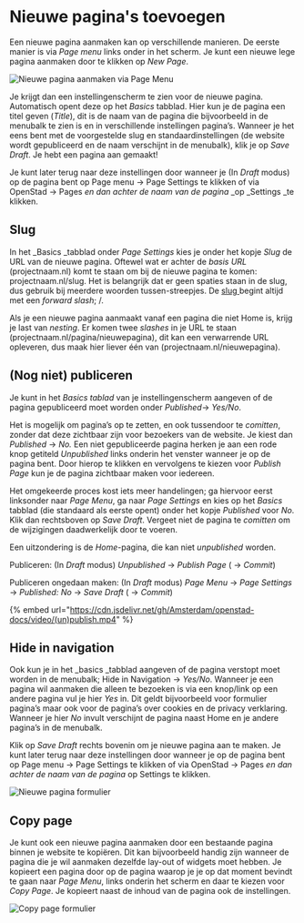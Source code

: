 # Nieuwe pagina's toevoegen

Een nieuwe pagina aanmaken kan op verschillende manieren. De eerste manier is via _Page menu_ links onder in het scherm. Je kunt een nieuwe lege pagina aanmaken door te klikken op _New Page_.

![Nieuwe pagina aanmaken via Page Menu](../../img/Nieuwe\_pagina\_page\_menu\_new\_page.jpg)

Je krijgt dan een instellingenscherm te zien voor de nieuwe pagina. Automatisch opent deze op het _Basics_ tabblad. Hier kun je de pagina een titel geven (_Title_), dit is de naam van de pagina die bijvoorbeeld in de menubalk te zien is en in verschillende instellingen pagina’s. Wanneer je het eens bent met de voorgestelde slug en standaardinstellingen (de website wordt gepubliceerd en de naam verschijnt in de menubalk), klik je op _Save Draft_. Je hebt een pagina aan gemaakt!

Je kunt later terug naar deze instellingen door wanneer je (In _Draft_ modus) op de pagina bent op Page menu → Page Settings te klikken of via OpenStad → Pages _en dan achter de naam van de pagina_ \_op \_Settings \_te klikken.

## Slug

In het \_Basics \_tabblad onder _Page Settings_ kies je onder het kopje _Slug_ de URL van de nieuwe pagina. Oftewel wat er achter de _basis URL_ (projectnaam.nl) komt te staan om bij de nieuwe pagina te komen: projectnaam.nl/slug. Het is belangrijk dat er geen spaties staan in de slug, dus gebruik bij meerdere woorden tussen-streepjes. De [slug ](new-page.md#slug)begint altijd met een _forward slash_; /.

Als je een nieuwe pagina aanmaakt vanaf een pagina die niet Home is, krijg je last van _nesting_. Er komen twee _slashes_ in je URL te staan (projectnaam.nl/pagina/nieuwepagina), dit kan een verwarrende URL opleveren, dus maak hier liever één van (projectnaam.nl/nieuwepagina).

## (Nog niet) publiceren

Je kunt in het _Basics tablad_ van je instellingenscherm aangeven of de pagina gepubliceerd moet worden onder _Published_→ _Yes/No_.

Het is mogelijk om pagina’s op te zetten, en ook tussendoor te _comitten_, zonder dat deze zichtbaar zijn voor bezoekers van de website. Je kiest dan _Published_ → _No._ Een niet gepubliceerde pagina herken je aan een rode knop getiteld _Unpublished_ links onderin het venster wanneer je op de pagina bent. Door hierop te klikken en vervolgens te kiezen voor _Publish Page_ kun je de pagina zichtbaar maken voor iedereen.

Het omgekeerde proces kost iets meer handelingen; ga hiervoor eerst linksonder naar _Page Menu_, ga naar _Page Settings_ en kies op het _Basics_ tabblad (die standaard als eerste opent) onder het kopje _Published_ voor _No_. Klik dan rechtsboven op _Save Draft_. Vergeet niet de pagina te _comitten_ om de wijzigingen daadwerkelijk door te voeren.

Een uitzondering is de _Home_-pagina, die kan niet _unpublished_ worden.

Publiceren: (In _Draft_ modus) _Unpublished_ → _Publish Page_ ( → _Commit_)

Publiceren ongedaan maken: (In _Draft_ modus) _Page Menu_ → _Page Settings_ → _Published: No_ → _Save Draft_ ( → _Commit_)

{% embed url="https://cdn.jsdelivr.net/gh/Amsterdam/openstad-docs/video/(un)publish.mp4" %}

## Hide in navigation

Ook kun je in het \_basics \_tabblad aangeven of de pagina verstopt moet worden in de menubalk; Hide in Navigation → _Yes/No_. Wanneer je een pagina wil aanmaken die alleen te bezoeken is via een knop/link op een andere pagina vul je hier _Yes_ in. Dit geldt bijvoorbeeld voor formulier pagina’s maar ook voor de pagina’s over cookies en de privacy verklaring. Wanneer je hier _No_ invult verschijnt de pagina naast Home en je andere pagina’s in de menubalk.

Klik op _Save Draft_ rechts bovenin om je nieuwe pagina aan te maken. Je kunt later terug naar deze instellingen door wanneer je op de pagina bent op Page menu → Page Settings te klikken of via OpenStad → Pages _en dan achter de naam van de pagina_ op Settings te klikken.

![Nieuwe pagina formulier](../../img/Nieuwe\_pagina\_New\_page\_form.jpg)

## Copy page

Je kunt ook een nieuwe pagina aanmaken door een bestaande pagina binnen je website te kopiëren. Dit kan bijvoorbeeld handig zijn wanneer de pagina die je wil aanmaken dezelfde lay-out of widgets moet hebben. Je kopieert een pagina door op de pagina waarop je je op dat moment bevindt te gaan naar _Page Menu_, links onderin het scherm en daar te kiezen voor _Copy Page_. Je kopieert naast de inhoud van de pagina ook de instellingen.

![Copy page formulier](../../img/Nieuwe\_pagina\_Copy\_page\_form.jpg)
